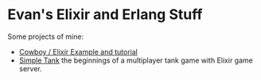 Evan's Elixir and Erlang Stuff
==============================

Some projects of mine:
* [Cowboy / Elixir Example and tutorial](https://github.com/IdahoEv/cowboy-elixir-example) 
* [Simple Tank](https://github.com/IdahoEv/simple_tank) the beginnings of a multiplayer tank game with Elixir game server.
